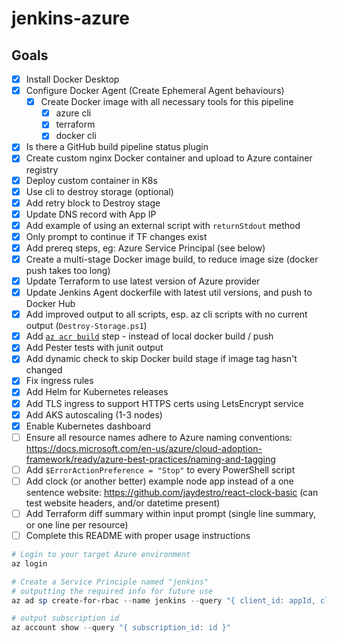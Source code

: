 # jenkins-azure

## Goals

- [x] Install Docker Desktop
- [x] Configure Docker Agent (Create Ephemeral Agent behaviours)
  - [x] Create Docker image with all necessary tools for this pipeline
    - [x] azure cli
    - [x] terraform
    - [x] docker cli
- [x] Is there a GitHub build pipeline status plugin
- [x] Create custom nginx Docker container and upload to Azure container registry
- [x] Deploy custom container in K8s
- [x] Use cli to destroy storage (optional)
- [x] Add retry block to Destroy stage
- [x] Update DNS record with App IP
- [x] Add example of using an external script with `returnStdout` method
- [x] Only prompt to continue if TF changes exist
- [x] Add prereq steps, eg: Azure Service Principal (see below)
- [x] Create a multi-stage Docker image build, to reduce image size (docker push takes too long)
- [x] Update Terraform to use latest version of Azure provider
- [x] Update Jenkins Agent dockerfile with latest util versions, and push to Docker Hub
- [x] Add improved output to all scripts, esp. az cli scripts with no current output (`Destroy-Storage.ps1`)
- [x] Add [`az acr build`](https://docs.microsoft.com/en-us/cli/azure/acr?view=azure-cli-latest#az-acr-build) step - instead of local docker build / push
- [x] Add Pester tests with junit output
- [x] Add dynamic check to skip Docker build stage if image tag hasn't changed
- [x] Fix ingress rules
- [x] Add Helm for Kubernetes releases
- [x] Add TLS ingress to support HTTPS certs using LetsEncrypt service
- [x] Add AKS autoscaling (1-3 nodes)
- [x] Enable Kubernetes dashboard
- [ ] Ensure all resource names adhere to Azure naming conventions: https://docs.microsoft.com/en-us/azure/cloud-adoption-framework/ready/azure-best-practices/naming-and-tagging
- [ ] Add `$ErrorActionPreference = "Stop"` to every PowerShell script
- [ ] Add clock (or another better) example node app instead of a one sentence website: https://github.com/jaydestro/react-clock-basic (can test website headers, and/or datetime present)
- [ ] Add Terraform diff summary within input prompt (single line summary, or one line per resource)
- [ ] Complete this README with proper usage instructions

```powershell
# Login to your target Azure environment
az login

# Create a Service Principle named "jenkins"
# outputting the required info for future use
az ad sp create-for-rbac --name jenkins --query "{ client_id: appId, client_secret: password, tenant_id: tenant }"

# output subscription id
az account show --query "{ subscription_id: id }"
```
